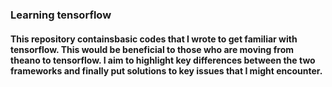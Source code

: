 ### Learning tensorflow
#### This repository containsbasic codes that I wrote to get familiar with tensorflow. This would be beneficial to those who are moving from theano to tensorflow. I aim to highlight key differences between the two frameworks and finally put solutions to key issues that I might encounter.

